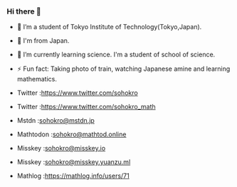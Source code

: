 ### Hi there 👋

<!--
**sohokro/sohokro** is a ✨ _special_ ✨ repository because its `README.md` (this file) appears on your GitHub profile.

Here are some ideas to get you started:-->

- 🔭 I’m a student of Tokyo Institute of Technology(Tokyo,Japan).

- 🗾 I'm from Japan.

- 🌱 I’m currently learning science. I'm a student of school of science.
<!-- - 👯 I’m looking to collaborate on ...
- 🤔 I’m looking for help with ...
- 💬 Ask me about ... -->
<!-- - 📫 How to reach me:https://www.twitter.com/sohokro -->
<!-- - 😄 Pronouns: ... -->
- ⚡ Fun fact: Taking photo of train, watching Japanese amine and learning mathematics.
<!-- - the MMD model of this icon is made by トビ-sama.-->
- Twitter :https://www.twitter.com/sohokro

- Twitter :https://www.twitter.com/sohokro_math

- Mstdn :sohokro@mstdn.jp

- Mathtodon :sohokro@mathtod.online

- Misskey :sohokro@misskey.io

- Misskey :sohokro@misskey.yuanzu.ml

- Mathlog :https://mathlog.info/users/71
